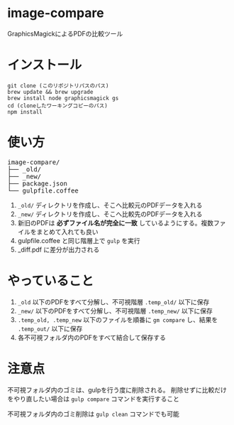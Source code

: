 image-compare
===============

GraphicsMagickによるPDFの比較ツール

# インストール

```
git clone (このリポジトリパスのパス)
brew update && brew upgrade
brew install node graphicsmagick gs
cd (cloneしたワーキングコピーのパス)
npm install
```

# 使い方

<pre>
image-compare/
├── _old/
├── _new/
├── package.json
└── gulpfile.coffee
</pre>

1. `_old/` ディレクトリを作成し、そこへ比較元のPDFデータを入れる
2. `_new/` ディレクトリを作成し、そこへ比較先のPDFデータを入れる
3. 新旧のPDFは **必ずファイル名が完全に一致** しているようにする。複数ファイルをまとめて入れても良い
4. gulpfile.coffee と同じ階層上で `gulp` を実行
5. _diff.pdf に差分が出力される

# やっていること

1. `_old` 以下のPDFをすべて分解し、不可視階層 `.temp_old/` 以下に保存
2. `_new/` 以下のPDFをすべて分解し、不可視階層 `.temp_new/` 以下に保存
3. `.temp_old, .temp_new` 以下のファイルを順番に `gm compare` し、結果を `.temp_out/` 以下に保存
4. 各不可視フォルダ内のPDFをすべて結合して保存する

# 注意点

不可視フォルダ内のゴミは、gulpを行う度に削除される。
削除せずに比較だけをやり直したい場合は `gulp compare` コマンドを実行すること

不可視フォルダ内のゴミ削除は `gulp clean` コマンドでも可能